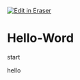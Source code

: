 <p><a target="_blank" href="https://app.eraser.io/workspace/VnWIuN95jTFNjv5JlCBS" id="edit-in-eraser-github-link"><img alt="Edit in Eraser" src="https://firebasestorage.googleapis.com/v0/b/second-petal-295822.appspot.com/o/images%2Fgithub%2FOpen%20in%20Eraser.svg?alt=media&amp;token=968381c8-a7e7-472a-8ed6-4a6626da5501"></a></p>

# Hello-Word
start



hello



<!--- Eraser file: https://app.eraser.io/workspace/VnWIuN95jTFNjv5JlCBS --->